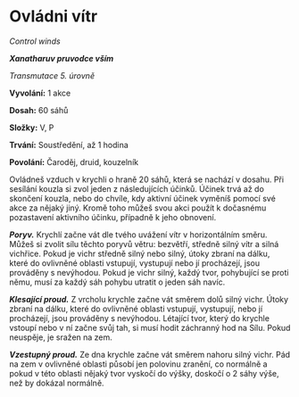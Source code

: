 # Ovládni vítr

*Control winds*

***Xanatharuv pruvodce vším***

 *Transmutace 5. úrovně* 

**Vyvolání:** 1 akce

**Dosah:** 60 sáhů

**Složky:** V, P

**Trvání:** Soustředění, až 1 hodina

**Povolání:** Čaroděj, druid, kouzelník

Ovládneš vzduch v krychli o hraně 20 sáhů, která se nachází v dosahu. Při sesílání kouzla si zvol jeden z následujících účinků. Účinek trvá až do skončení kouzla, nebo do chvíle, kdy aktivní účinek vyměníš pomocí své akce za nějaký jiný. Kromě toho můžeš svou akci použít k dočasnému pozastavení aktivního účinku, případně k jeho obnovení.

***Poryv.*** Krychlí začne vát dle tvého uvážení vítr v horizontálním směru. Můžeš si zvolit sílu těchto poryvů větru: bezvětří, středně silný vítr a silná vichřice. Pokud je vichr středně silný nebo silný, útoky zbraní na dálku, které do ovlivněné oblasti vstupují, vystupují nebo jí procházejí, jsou prováděny s nevýhodou. Pokud je vichr silný, každý tvor, pohybující se proti němu, musí za každý sáh pohybu utratit o jeden sáh navíc.

***Klesající proud.*** Z vrcholu krychle začne vát směrem dolů silný vichr. Útoky zbraní na dálku, které do ovlivněné oblasti vstupují, vystupují, nebo jí procházejí, jsou prováděny s nevýhodou. Létající tvor, který do krychle vstoupí nebo v ní začne svůj tah, si musí hodit záchranný hod na Sílu. Pokud neuspěje, je sražen na zem.

***Vzestupný proud.*** Ze dna krychle začne vát směrem nahoru silný vichr. Pád na zem v ovlivněné oblasti působí jen polovinu zranění, co normálně a pokud v této oblasti nějaký tvor vyskočí do výšky, doskočí o 2 sáhy výše, než by dokázal normálně.